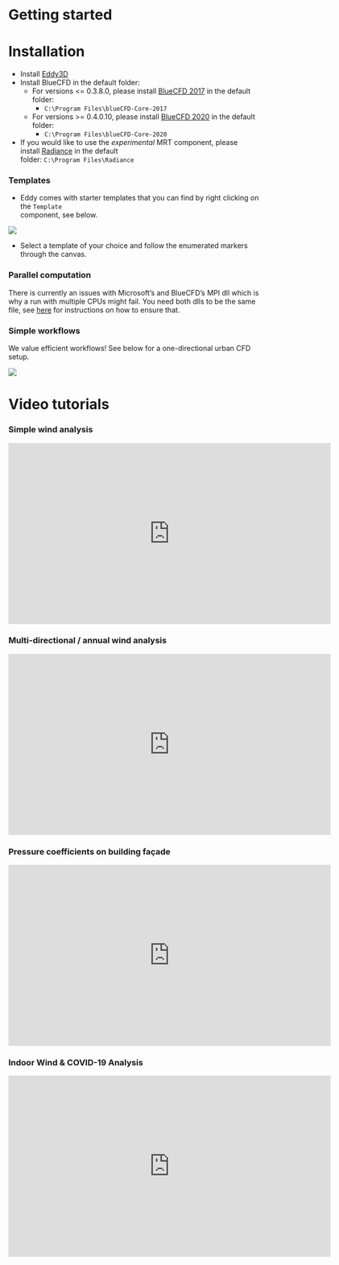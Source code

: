# Getting started

# Installation

- Install [Eddy3D](https://www.eddy3d.com/download-information/)
- Install BlueCFD in the default folder:
  - For versions <= 0.3.8.0, please install [BlueCFD 2017](https://github.com/blueCFD/Core/releases/download/blueCFD-Core-2017-2/blueCFD-Core-2017-2-win64-setup.exe) in the default folder:
    - `C:\Program Files\blueCFD-Core-2017`
  - For versions >= 0.4.0.10, please install [BlueCFD 2020](https://github.com/blueCFD/Core/releases/download/blueCFD-Core-2020-1/blueCFD-Core-2020-1-win64-setup.exe) in the default folder:
    - `C:\Program Files\blueCFD-Core-2020`
- If you would like to use the *experimental* MRT component, please install [Radiance](https://www.radiance-online.org/download-install) in the default  
  folder: `C:\Program Files\Radiance`

### Templates

- Eddy comes with starter templates that you can find by right clicking on the `Template`  
  component, see below.

![](https://www.eddy3d.com/wp-content/uploads/2021/02/template_selection.png)

- Select a template of your choice and follow the enumerated markers through the canvas.

### Parallel computation

There is currently an issues with Microsoft’s and BlueCFD’s MPI dll which is why a run with multiple CPUs might fail. You need both dlls to be the same file, see [here](https://www.cfd-online.com/Forums/openfoam-installation/200437-bluecfd-core-2016-user-compiled-solvers-not-running-parallel.html#post687582) for instructions on how to ensure that.

### Simple workflows

We value efficient workflows! See below for a one-directional urban CFD setup.

![](https://www.eddy3d.com/wp-content/uploads/2021/02/canvas-setup.png)

# Video tutorials

### Simple wind analysis

<iframe title="vimeo-player" src="https://player.vimeo.com/video/375687568?h=4faaa776b4" width="640" height="360" frameborder="0"    allowfullscreen></iframe>

### Multi-directional / annual wind analysis

<iframe title="vimeo-player" src="https://player.vimeo.com/video/375755947?h=3ca10bad2b" width="640" height="360" frameborder="0"    allowfullscreen></iframe>

### Pressure coefficients on building façade

<iframe title="vimeo-player" src="https://player.vimeo.com/video/375755963?h=ad2f57624d" width="640" height="360" frameborder="0"    allowfullscreen></iframe>

### Indoor Wind & COVID-19 Analysis


<iframe title="vimeo-player" src="https://player.vimeo.com/video/646509775?h=d290a944ab" width="640" height="360" frameborder="0"    allowfullscreen></iframe>